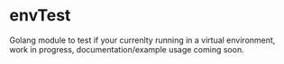 # envTest
Golang module to test if your currenlty running in a virtual environment, work in progress, documentation/example usage coming soon.
